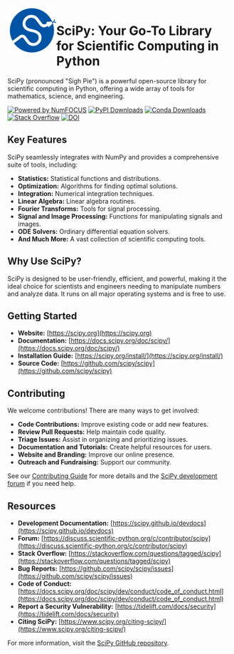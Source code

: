 <a href="https://scipy.org">
  <img src="https://raw.githubusercontent.com/scipy/scipy/main/doc/source/_static/logo.svg" alt="SciPy Logo" width="110" height="110" align="left"/>
</a>

# SciPy: Your Go-To Library for Scientific Computing in Python

SciPy (pronounced "Sigh Pie") is a powerful open-source library for scientific computing in Python, offering a wide array of tools for mathematics, science, and engineering.

[![Powered by NumFOCUS](https://img.shields.io/badge/powered%20by-NumFOCUS-orange.svg?style=flat&colorA=E1523D&colorB=007D8A)](https://numfocus.org)
[![PyPI Downloads](https://img.shields.io/pypi/dm/scipy.svg?label=Pypi%20downloads)](https://pypi.org/project/scipy/)
[![Conda Downloads](https://img.shields.io/conda/dn/conda-forge/scipy.svg?label=Conda%20downloads)](https://anaconda.org/conda-forge/scipy)
[![Stack Overflow](https://img.shields.io/badge/stackoverflow-Ask%20questions-blue.svg)](https://stackoverflow.com/questions/tagged/scipy)
[![DOI](https://img.shields.io/badge/DOI-10.1038%2Fs41592--019--0686--2-blue.svg)](https://www.nature.com/articles/s41592-019-0686-2)

## Key Features

SciPy seamlessly integrates with NumPy and provides a comprehensive suite of tools, including:

*   **Statistics:** Statistical functions and distributions.
*   **Optimization:** Algorithms for finding optimal solutions.
*   **Integration:** Numerical integration techniques.
*   **Linear Algebra:** Linear algebra routines.
*   **Fourier Transforms:** Tools for signal processing.
*   **Signal and Image Processing:**  Functions for manipulating signals and images.
*   **ODE Solvers:** Ordinary differential equation solvers.
*   **And Much More:** A vast collection of scientific computing tools.

## Why Use SciPy?

SciPy is designed to be user-friendly, efficient, and powerful, making it the ideal choice for scientists and engineers needing to manipulate numbers and analyze data. It runs on all major operating systems and is free to use.

## Getting Started

*   **Website:** [https://scipy.org](https://scipy.org)
*   **Documentation:** [https://docs.scipy.org/doc/scipy/](https://docs.scipy.org/doc/scipy/)
*   **Installation Guide:** [https://scipy.org/install/](https://scipy.org/install/)
*   **Source Code:** [https://github.com/scipy/scipy](https://github.com/scipy/scipy)

## Contributing

We welcome contributions! There are many ways to get involved:

*   **Code Contributions:** Improve existing code or add new features.
*   **Review Pull Requests:** Help maintain code quality.
*   **Triage Issues:** Assist in organizing and prioritizing issues.
*   **Documentation and Tutorials:** Create helpful resources for users.
*   **Website and Branding:** Improve our online presence.
*   **Outreach and Fundraising:** Support our community.

See our [Contributing Guide](https://scipy.github.io/devdocs/dev/index.html) for more details and the [SciPy development forum](https://discuss.scientific-python.org/c/contributor/scipy) if you need help.

## Resources

*   **Development Documentation:** [https://scipy.github.io/devdocs](https://scipy.github.io/devdocs)
*   **Forum:** [https://discuss.scientific-python.org/c/contributor/scipy](https://discuss.scientific-python.org/c/contributor/scipy)
*   **Stack Overflow:** [https://stackoverflow.com/questions/tagged/scipy](https://stackoverflow.com/questions/tagged/scipy)
*   **Bug Reports:** [https://github.com/scipy/scipy/issues](https://github.com/scipy/scipy/issues)
*   **Code of Conduct:** [https://docs.scipy.org/doc/scipy/dev/conduct/code_of_conduct.html](https://docs.scipy.org/doc/scipy/dev/conduct/code_of_conduct.html)
*   **Report a Security Vulnerability:** [https://tidelift.com/docs/security](https://tidelift.com/docs/security)
*   **Citing SciPy:** [https://www.scipy.org/citing-scipy/](https://www.scipy.org/citing-scipy/)

For more information, visit the [SciPy GitHub repository](https://github.com/scipy/scipy).